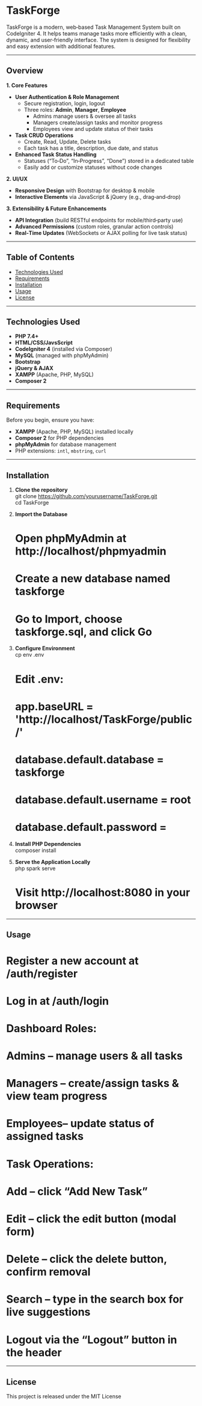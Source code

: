 # TaskForge

TaskForge is a modern, web‑based Task Management System built on CodeIgniter 4. It helps teams manage tasks more efficiently with a clean, dynamic, and user‑friendly interface. The system is designed for flexibility and easy extension with additional features.

---

## Overview

**1. Core Features**  
- **User Authentication & Role Management**  
  - Secure registration, login, logout  
  - Three roles: **Admin**, **Manager**, **Employee**  
    - Admins manage users & oversee all tasks  
    - Managers create/assign tasks and monitor progress  
    - Employees view and update status of their tasks  
- **Task CRUD Operations**  
  - Create, Read, Update, Delete tasks  
  - Each task has a title, description, due date, and status  
- **Enhanced Task Status Handling**  
  - Statuses (“To‑Do”, “In‑Progress”, “Done”) stored in a dedicated table  
  - Easily add or customize statuses without code changes  

**2. UI/UX**  
- **Responsive Design** with Bootstrap for desktop & mobile  
- **Interactive Elements** via JavaScript & jQuery (e.g., drag‑and‑drop)  

**3. Extensibility & Future Enhancements**  
- **API Integration** (build RESTful endpoints for mobile/third‑party use)  
- **Advanced Permissions** (custom roles, granular action controls)  
- **Real‑Time Updates** (WebSockets or AJAX polling for live task status)  

---

## Table of Contents

- [Technologies Used](#technologies-used)  
- [Requirements](#requirements)  
- [Installation](#installation)  
- [Usage](#usage)  
- [License](#license)  

---

## Technologies Used

- **PHP 7.4+**
- **HTML/CSS/JavsScript**
- **CodeIgniter 4** (installed via Composer)  
- **MySQL** (managed with phpMyAdmin)  
- **Bootstrap**  
- **jQuery & AJAX**  
- **XAMPP** (Apache, PHP, MySQL)  
- **Composer 2**  

---

## Requirements

Before you begin, ensure you have:

- **XAMPP** (Apache, PHP, MySQL) installed locally  
- **Composer 2** for PHP dependencies  
- **phpMyAdmin** for database management  
- PHP extensions: `intl`, `mbstring`, `curl`

---

## Installation

1. **Clone the repository**  
   git clone https://github.com/yourusername/TaskForge.git  
   cd TaskForge

2. **Import the Database**  
   # Open phpMyAdmin at http://localhost/phpmyadmin  
   # Create a new database named taskforge  
   # Go to Import, choose taskforge.sql, and click Go

3. **Configure Environment**  
   cp env .env  
   # Edit .env:  
   # app.baseURL = 'http://localhost/TaskForge/public/'  
   # database.default.database = taskforge  
   # database.default.username = root  
   # database.default.password =

4. **Install PHP Dependencies**  
   composer install

5. **Serve the Application Locally**  
   php spark serve  
   # Visit http://localhost:8080 in your browser

---

## Usage

# Register a new account at /auth/register  
# Log in at /auth/login  

# Dashboard Roles:  
#   Admins   – manage users & all tasks  
#   Managers – create/assign tasks & view team progress  
#   Employees– update status of assigned tasks  

# Task Operations:  
#   Add    – click “Add New Task”  
#   Edit   – click the edit button (modal form)  
#   Delete – click the delete button, confirm removal  
#   Search – type in the search box for live suggestions  

# Logout via the “Logout” button in the header

---

## License

This project is released under the MIT License

